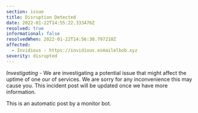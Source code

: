 ```yaml
---
section: issue
title: Disruption Detected
date: 2022-01-22T14:55:22.333476Z
resolved: true
informational: false
resolvedWhen: 2022-01-22T14:56:30.797210Z
affected:
  - Invidious - https://invidious.esmailelbob.xyz
severity: disrupted
---
```

*Investigating* - We are investigating a potential issue that might affect the uptime of one our of services. We are sorry for any inconvenience this may cause you. This incident post will be updated once we have more information.

This is an automatic post by a monitor bot.
        